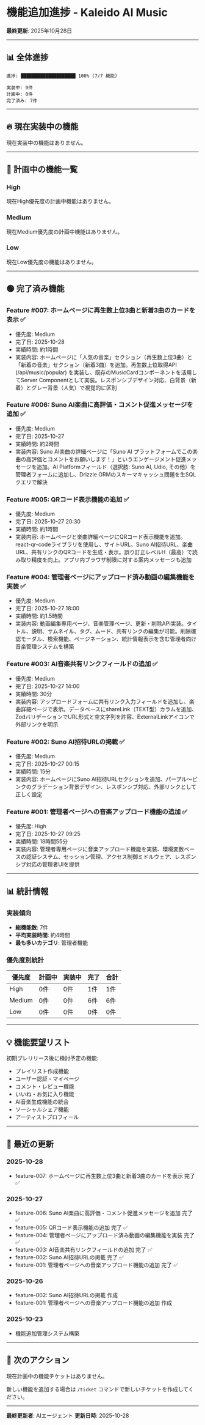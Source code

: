 # 機能追加進捗 - Kaleido AI Music

**最終更新**: 2025年10月28日

---

## 📊 全体進捗

```
進捗: ████████████████████ 100% (7/7 機能)

実装中: 0件
計画中: 0件
完了済み: 7件
```

---

## 🔥 現在実装中の機能

現在実装中の機能はありません。

---

## 🔴 計画中の機能一覧

### High
現在High優先度の計画中機能はありません。

### Medium
現在Medium優先度の計画中機能はありません。

### Low
現在Low優先度の機能はありません。

---

## 🟢 完了済み機能

### Feature #007: ホームページに再生数上位3曲と新着3曲のカードを表示 ✅
- 優先度: Medium
- 完了日: 2025-10-28
- 実績時間: 約1時間
- 実装内容: ホームページに「人気の音楽」セクション（再生数上位3曲）と「新着の音楽」セクション（新着3曲）を追加。再生数上位取得API (/api/music/popular) を実装し、既存のMusicCardコンポーネントを活用してServer Componentとして実装。レスポンシブデザイン対応、白背景（新着）とグレー背景（人気）で視覚的に区別

### Feature #006: Suno AI楽曲に高評価・コメント促進メッセージを追加 ✅
- 優先度: Medium
- 完了日: 2025-10-27
- 実績時間: 約2時間
- 実装内容: Suno AI楽曲の詳細ページに「Suno AI プラットフォームでこの楽曲の高評価とコメントをお願いします！」というエンゲージメント促進メッセージを追加。AI Platformフィールド（選択肢: Suno AI, Udio, その他）を管理者フォームに追加し、Drizzle ORMのスキーマキャッシュ問題を生SQLクエリで解決

### Feature #005: QRコード表示機能の追加 ✅
- 優先度: Medium
- 完了日: 2025-10-27 20:30
- 実績時間: 約1時間
- 実装内容: ホームページと楽曲詳細ページにQRコード表示機能を追加。react-qr-codeライブラリを使用し、サイトURL、Suno AI招待URL、楽曲URL、共有リンクのQRコードを生成・表示。誤り訂正レベルH（最高）で読み取り精度を向上。アプリ内ブラウザ制限に対する案内メッセージも追加

### Feature #004: 管理者ページにアップロード済み動画の編集機能を実装 ✅
- 優先度: Medium
- 完了日: 2025-10-27 18:00
- 実績時間: 約1.5時間
- 実装内容: 動画編集専用ページ、音楽管理ページ、更新・削除API実装。タイトル、説明、サムネイル、タグ、ムード、共有リンクの編集が可能。削除確認モーダル、検索機能、ページネーション、統計情報表示を含む管理者向け音楽管理システムを構築

### Feature #003: AI音楽共有リンクフィールドの追加 ✅
- 優先度: Medium
- 完了日: 2025-10-27 14:00
- 実績時間: 30分
- 実装内容: アップロードフォームに共有リンク入力フィールドを追加し、楽曲詳細ページで表示。データベースにshareLink（TEXT型）カラムを追加、ZodバリデーションでURL形式と空文字列を許容、ExternalLinkアイコンで外部リンクを明示

### Feature #002: Suno AI招待URLの掲載 ✅
- 優先度: Medium
- 完了日: 2025-10-27 00:15
- 実績時間: 15分
- 実装内容: ホームページにSuno AI招待URLセクションを追加、パープル～ピンクのグラデーション背景デザイン、レスポンシブ対応、外部リンクとして正しく設定

### Feature #001: 管理者ページへの音楽アップロード機能の追加 ✅
- 優先度: High
- 完了日: 2025-10-27 09:25
- 実績時間: 18時間55分
- 実装内容: 管理者専用ページに音楽アップロード機能を実装、環境変数ベースの認証システム、セッション管理、アクセス制御ミドルウェア、レスポンシブ対応の管理者UIを提供

---

## 📊 統計情報

### 実装傾向
- **総機能数**: 7件
- **平均実装時間**: 約4時間
- **最も多いカテゴリ**: 管理者機能

### 優先度別統計
| 優先度 | 計画中 | 実装中 | 完了 | 合計 |
|--------|--------|--------|------|------|
| High | 0件 | 0件 | 1件 | 1件 |
| Medium | 0件 | 0件 | 6件 | 6件 |
| Low | 0件 | 0件 | 0件 | 0件 |

---

## 💡 機能要望リスト

初期プレリリース後に検討予定の機能:
- プレイリスト作成機能
- ユーザー認証・マイページ
- コメント・レビュー機能
- いいね・お気に入り機能
- AI音楽生成機能の統合
- ソーシャルシェア機能
- アーティストプロフィール

---

## 📝 最近の更新

### 2025-10-28
- feature-007: ホームページに再生数上位3曲と新着3曲のカードを表示 完了 ✅

### 2025-10-27
- feature-006: Suno AI楽曲に高評価・コメント促進メッセージを追加 完了 ✅
- feature-005: QRコード表示機能の追加 完了 ✅
- feature-004: 管理者ページにアップロード済み動画の編集機能を実装 完了 ✅
- feature-003: AI音楽共有リンクフィールドの追加 完了 ✅
- feature-002: Suno AI招待URLの掲載 完了 ✅
- feature-001: 管理者ページへの音楽アップロード機能の追加 完了 ✅

### 2025-10-26
- feature-002: Suno AI招待URLの掲載 作成
- feature-001: 管理者ページへの音楽アップロード機能の追加 作成

### 2025-10-23
- 機能追加管理システム構築

---

## 🎯 次のアクション

現在計画中の機能チケットはありません。

新しい機能を追加する場合は `/ticket` コマンドで新しいチケットを作成してください。

---

**最終更新者**: AIエージェント
**更新日時**: 2025-10-28
